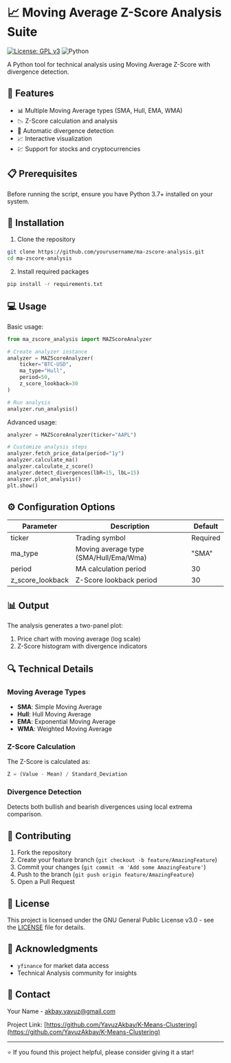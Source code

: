 # 📈 Moving Average Z-Score Analysis Suite

[![License: GPL v3](https://img.shields.io/badge/License-GPLv3-blue.svg)](https://www.gnu.org/licenses/gpl-3.0)
![Python](https://img.shields.io/badge/Python-3.7%2B-blue)

A Python tool for technical analysis using Moving Average Z-Score with divergence detection.

## 🚀 Features

- 📊 Multiple Moving Average types (SMA, Hull, EMA, WMA)
- 📉 Z-Score calculation and analysis
- 🎯 Automatic divergence detection
- 📈 Interactive visualization
- 💹 Support for stocks and cryptocurrencies

## 📋 Prerequisites

Before running the script, ensure you have Python 3.7+ installed on your system.

## 🔧 Installation

1. Clone the repository
```bash
git clone https://github.com/yourusername/ma-zscore-analysis.git
cd ma-zscore-analysis
```

2. Install required packages
```bash
pip install -r requirements.txt
```

## 💻 Usage

Basic usage:
```python
from ma_zscore_analysis import MAZScoreAnalyzer

# Create analyzer instance
analyzer = MAZScoreAnalyzer(
    ticker="BTC-USD",
    ma_type="Hull",
    period=50,
    z_score_lookback=30
)

# Run analysis
analyzer.run_analysis()
```

Advanced usage:
```python
analyzer = MAZScoreAnalyzer(ticker="AAPL")

# Customize analysis steps
analyzer.fetch_price_data(period="1y")
analyzer.calculate_ma()
analyzer.calculate_z_score()
analyzer.detect_divergences(lbR=15, lbL=15)
analyzer.plot_analysis()
plt.show()
```

## ⚙️ Configuration Options

| Parameter | Description | Default |
|-----------|-------------|---------|
| ticker | Trading symbol | Required |
| ma_type | Moving average type (SMA/Hull/Ema/Wma) | "SMA" |
| period | MA calculation period | 30 |
| z_score_lookback | Z-Score lookback period | 30 |

## 📊 Output

The analysis generates a two-panel plot:
1. Price chart with moving average (log scale)
2. Z-Score histogram with divergence indicators

## 🔍 Technical Details

### Moving Average Types
- **SMA**: Simple Moving Average
- **Hull**: Hull Moving Average
- **EMA**: Exponential Moving Average
- **WMA**: Weighted Moving Average

### Z-Score Calculation
The Z-Score is calculated as:
```python
Z = (Value - Mean) / Standard_Deviation
```

### Divergence Detection
Detects both bullish and bearish divergences using local extrema comparison.

## 🤝 Contributing

1. Fork the repository
2. Create your feature branch (`git checkout -b feature/AmazingFeature`)
3. Commit your changes (`git commit -m 'Add some AmazingFeature'`)
4. Push to the branch (`git push origin feature/AmazingFeature`)
5. Open a Pull Request

## 📝 License

This project is licensed under the GNU General Public License v3.0 - see the [LICENSE](LICENSE) file for details.

## 🙏 Acknowledgments

- `yfinance` for market data access
- Technical Analysis community for insights

## 📧 Contact

Your Name - [akbay.yavuz@gmail.com](mailto:akbay.yavuz@gmail.com)

Project Link: [https://github.com/YavuzAkbay/K-Means-Clustering](https://github.com/YavuzAkbay/K-Means-Clustering)

---
⭐️ If you found this project helpful, please consider giving it a star!